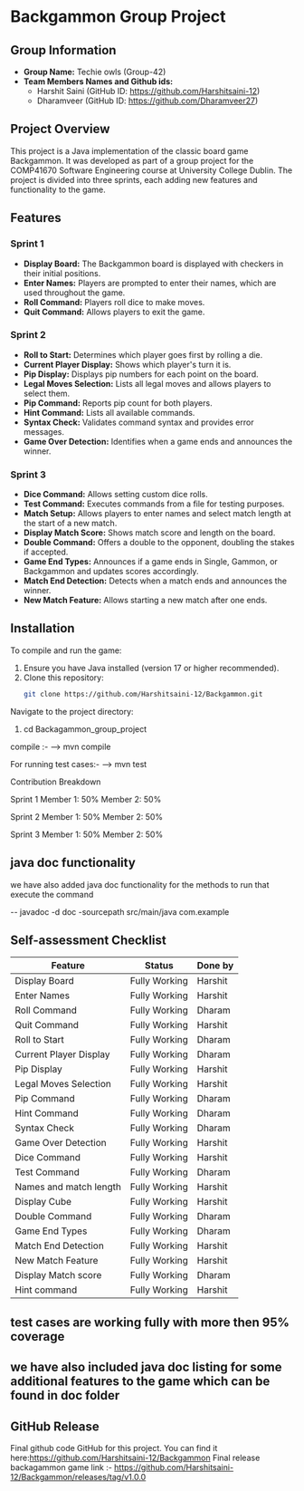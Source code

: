 # Backgammon Group Project

## Group Information
- **Group Name:** Techie owls (Group-42)
- **Team Members Names and Github ids:**
    - Harshit Saini (GitHub ID: https://github.com/Harshitsaini-12)
    - Dharamveer (GitHub ID: https://github.com/Dharamveer27)

## Project Overview
This project is a Java implementation of the classic board game Backgammon. It was developed as part of a group project for the COMP41670 Software Engineering course at University College Dublin. 
The project is divided into three sprints, each adding new features and functionality to the game.

## Features
### Sprint 1
- **Display Board:** The Backgammon board is displayed with checkers in their initial positions.
- **Enter Names:** Players are prompted to enter their names, which are used throughout the game.
- **Roll Command:** Players roll dice to make moves.
- **Quit Command:** Allows players to exit the game.

### Sprint 2
- **Roll to Start:** Determines which player goes first by rolling a die.
- **Current Player Display:** Shows which player's turn it is.
- **Pip Display:** Displays pip numbers for each point on the board.
- **Legal Moves Selection:** Lists all legal moves and allows players to select them.
- **Pip Command:** Reports pip count for both players.
- **Hint Command:** Lists all available commands.
- **Syntax Check:** Validates command syntax and provides error messages.
- **Game Over Detection:** Identifies when a game ends and announces the winner.

### Sprint 3
- **Dice Command:** Allows setting custom dice rolls.
- **Test Command:** Executes commands from a file for testing purposes.
- **Match Setup:** Allows players to enter names and select match length at the start of a new match.
- **Display Match Score:** Shows match score and length on the board.
- **Double Command:** Offers a double to the opponent, doubling the stakes if accepted.
- **Game End Types:** Announces if a game ends in Single, Gammon, or Backgammon and updates scores accordingly.
- **Match End Detection:** Detects when a match ends and announces the winner.
- **New Match Feature:** Allows starting a new match after one ends.

## Installation
To compile and run the game:
1. Ensure you have Java installed (version 17 or higher recommended).
2. Clone this repository:
   ```bash
   git clone https://github.com/Harshitsaini-12/Backgammon.git


Navigate to the project directory:
1. cd Backagammon_group_project

compile :-
--> mvn compile

For running test cases:-
--> mvn test

Contribution Breakdown

Sprint 1
Member 1: 50%
Member 2: 50%


Sprint 2
Member 1: 50%
Member 2: 50%

Sprint 3
Member 1: 50%
Member 2: 50%

## java doc functionality
we have also added java doc functionality for the methods to run that execute the command

-- javadoc -d doc -sourcepath src/main/java com.example


## Self-assessment Checklist

| Feature                | Status        | Done by |
|------------------------|---------------|---------|
| Display Board          | Fully Working | Harshit |
| Enter Names            | Fully Working | Harshit |
| Roll Command           | Fully Working | Dharam  |
| Quit Command           | Fully Working | Harshit |
| Roll to Start          | Fully Working | Dharam  |
| Current Player Display | Fully Working | Dharam  |
| Pip Display            | Fully Working | Harshit |
| Legal Moves Selection  | Fully Working | Harshit |
| Pip Command            | Fully Working | Dharam  |
| Hint Command           | Fully Working | Dharam  |
| Syntax Check           | Fully Working | Dharam  |
| Game Over Detection    | Fully Working | Harshit |
| Dice Command           | Fully Working | Harshit |
| Test Command           | Fully Working | Dharam  |
| Names and match length | Fully Working | Harshit |
| Display Cube           | Fully Working | Harshit |
| Double Command         | Fully Working | Dharam  |
| Game End Types         | Fully Working | Dharam  |
| Match End Detection    | Fully Working | Harshit |
| New Match Feature      | Fully Working | Harshit |
| Display Match score    | Fully Working | Dharam  |
| Hint command           | Fully Working | Harshit |

## test cases are working fully with more then 95% coverage

## we have also included java doc listing for some additional features to the game which can be found in doc folder

## GitHub Release
Final github code GitHub for this project. You can find it here:https://github.com/Harshitsaini-12/Backgammon
Final release backagammon game link :- https://github.com/Harshitsaini-12/Backgammon/releases/tag/v1.0.0